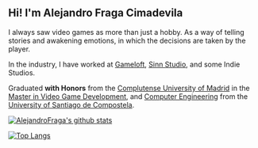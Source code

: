 ## Hi! I'm Alejandro Fraga Cimadevila

I always saw video games as more than just a hobby. As a way of telling stories and awakening emotions, in which the decisions are taken by the player.

In the industry, I have worked at [Gameloft](https://www.gameloft.com), [Sinn Studio](https://www.sinnstudio.com), and some Indie Studios.

Graduated **with Honors** from the [Complutense University of Madrid](https://www.ucm.es/english) in the [Master in Video Game Development](http://www.videojuegos-ucm.es),
and [Computer Engineering](https://www.usc.gal/en/studies/degrees/engineering-and-architecture/computer-engineering-degree) from the [University of Santiago de Compostela](https://www.usc.gal/en).

[![AlejandroFraga's github stats](https://github-readme-stats.alejandrofraga.vercel.app/api?username=AlejandroFraga&include_all_commits=true&count_private=true&show_icons=true&theme=dark&icon_color=58a6ff&bg_color=0d1117)](https://github.com/anuraghazra/github-readme-stats)

[![Top Langs](https://github-readme-stats.alejandrofraga.vercel.app/api/top-langs/?username=AlejandroFraga&show_icons=true&theme=dark&bg_color=0d1117&layout=compact&langs_count=10&hide=ShaderLab,C,HLSL)](https://github.com/anuraghazra/github-readme-stats)
